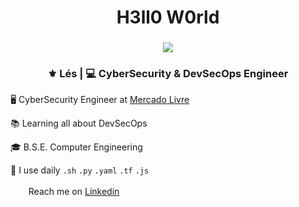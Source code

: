 <div align="center">
  <h1> H3ll0 W0rld </h1>
</div>
<div align="center">
  <h3><img src="https://c.tenor.com/pBrzvwLzbwoAAAAi/hacking-hack.gif"></h3>
</div>

<div align="center">
<h3> ⚜️ Lés | 💻 CyberSecurity & DevSecOps Engineer </h3> 
</div>

🖥️ CyberSecurity Engineer at [Mercado Livre](https://www.mercadolivre.com.br/)

📚 Learning all about DevSecOps 

🎓 B.S.E. Computer Engineering

📎 I use daily `.sh` `.py` `.yaml` `.tf` `.js`


<a href="https://www.linkedin.com/in/lis-azevedo/"><img height="17" src="https://raw.githubusercontent.com/trinwin/trinwin/master/icons/linkedin.png?raw=true"></a>&nbsp;&nbsp; Reach me on [Linkedin](https://www.linkedin.com/in/lis-azevedo/)
